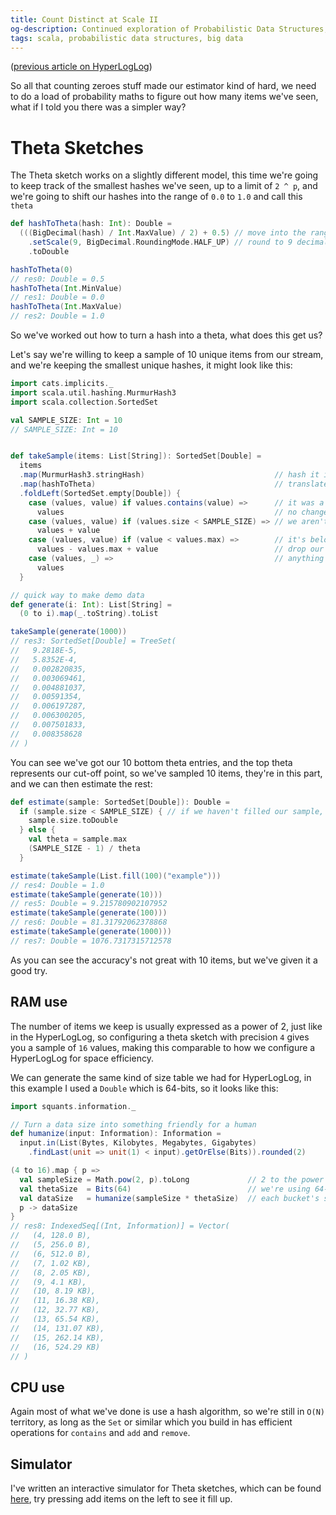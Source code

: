 ```yaml
---
title: Count Distinct at Scale II 
og-description: Continued exploration of Probabilistic Data Structures, introducing the Theta sketch.
tags: scala, probabilistic data structures, big data
---
```


([previous article on HyperLogLog](2023-03-28-count-distinct-at-scale-I.html))

So all that counting zeroes stuff made our estimator kind of hard, we need to do a load of probability maths to figure out how many items we've seen, what if I told you there was a simpler way?

# Theta Sketches

The Theta sketch works on a slightly different model, this time we're going to keep track of the smallest hashes we've seen, up to a limit of `2 ^ p`, and we're going to shift our hashes into the range of `0.0` to `1.0` and call this `theta`

```scala
def hashToTheta(hash: Int): Double =
  (((BigDecimal(hash) / Int.MaxValue) / 2) + 0.5) // move into the range of 0 to 1
    .setScale(9, BigDecimal.RoundingMode.HALF_UP) // round to 9 decimal points for nice displaying
    .toDouble

hashToTheta(0)
// res0: Double = 0.5
hashToTheta(Int.MinValue)
// res1: Double = 0.0
hashToTheta(Int.MaxValue)
// res2: Double = 1.0
```

So we've worked out how to turn a hash into a theta, what does this get us?

Let's say we're willing to keep a sample of 10 unique items from our stream, and we're keeping the smallest unique hashes, it might look like this:

```scala
import cats.implicits._
import scala.util.hashing.MurmurHash3
import scala.collection.SortedSet

val SAMPLE_SIZE: Int = 10
// SAMPLE_SIZE: Int = 10


def takeSample(items: List[String]): SortedSet[Double] =
  items
  .map(MurmurHash3.stringHash)                             // hash it into a pretty unique id
  .map(hashToTheta)                                        // translate into theta values
  .foldLeft(SortedSet.empty[Double]) {
    case (values, value) if values.contains(value) =>      // it was a duplicate in our sample
      values                                               // no change
    case (values, value) if (values.size < SAMPLE_SIZE) => // we aren't at capacity yet
      values + value
    case (values, value) if (value < values.max) =>        // it's below our max theta
      values - values.max + value                          // drop our top value and add
    case (values, _) =>                                    // anything else can be dropped
      values
  }

// quick way to make demo data
def generate(i: Int): List[String] =
  (0 to i).map(_.toString).toList

takeSample(generate(1000))
// res3: SortedSet[Double] = TreeSet(
//   9.2818E-5,
//   5.8352E-4,
//   0.002820835,
//   0.003069461,
//   0.004881037,
//   0.00591354,
//   0.006197287,
//   0.006300205,
//   0.007501833,
//   0.008358628
// )
```

You can see we've got our 10 bottom theta entries, and the top theta represents our cut-off point, so we've sampled 10 items, they're in this part, and we can then estimate the rest:

```scala
def estimate(sample: SortedSet[Double]): Double =
  if (sample.size < SAMPLE_SIZE) { // if we haven't filled our sample, we know the exact number
    sample.size.toDouble
  } else {
    val theta = sample.max
    (SAMPLE_SIZE - 1) / theta
  }

estimate(takeSample(List.fill(100)("example")))
// res4: Double = 1.0
estimate(takeSample(generate(10)))
// res5: Double = 9.215780902107952
estimate(takeSample(generate(100)))
// res6: Double = 81.31792062378868
estimate(takeSample(generate(1000)))
// res7: Double = 1076.7317315712578
```

As you can see the accuracy's not great with 10 items, but we've given it a good try.

## RAM use

The number of items we keep is usually expressed as a power of 2, just like in the HyperLogLog, so configuring a theta sketch with precision `4` gives you a sample of `16` values, making this comparable to how we configure a HyperLogLog for space efficiency.

We can generate the same kind of size table we had for HyperLogLog, in this example I used a `Double` which is 64-bits, so it looks like this:

```scala
import squants.information._

// Turn a data size into something friendly for a human
def humanize(input: Information): Information =
  input.in(List(Bytes, Kilobytes, Megabytes, Gigabytes)
    .findLast(unit => unit(1) < input).getOrElse(Bits)).rounded(2)

(4 to 16).map { p =>
  val sampleSize = Math.pow(2, p).toLong             // 2 to the power of precision is how many buckets we have
  val thetaSize  = Bits(64)                          // we're using 64-bit doubles here
  val dataSize   = humanize(sampleSize * thetaSize)  // each bucket's size is still hashSize, so we just multiply
  p -> dataSize
}
// res8: IndexedSeq[(Int, Information)] = Vector(
//   (4, 128.0 B),
//   (5, 256.0 B),
//   (6, 512.0 B),
//   (7, 1.02 KB),
//   (8, 2.05 KB),
//   (9, 4.1 KB),
//   (10, 8.19 KB),
//   (11, 16.38 KB),
//   (12, 32.77 KB),
//   (13, 65.54 KB),
//   (14, 131.07 KB),
//   (15, 262.14 KB),
//   (16, 524.29 KB)
// )
```

## CPU use

Again most of what we've done is use a hash algorithm, so we're still in `O(N)` territory, as long as the `Set` or similar which you build in has efficient operations for `contains` and `add` and `remove`.

## Simulator

I've written an interactive simulator for Theta sketches, which can be found [here](https://andimiller.net/theta/), try pressing add items on the left to see it fill up.
